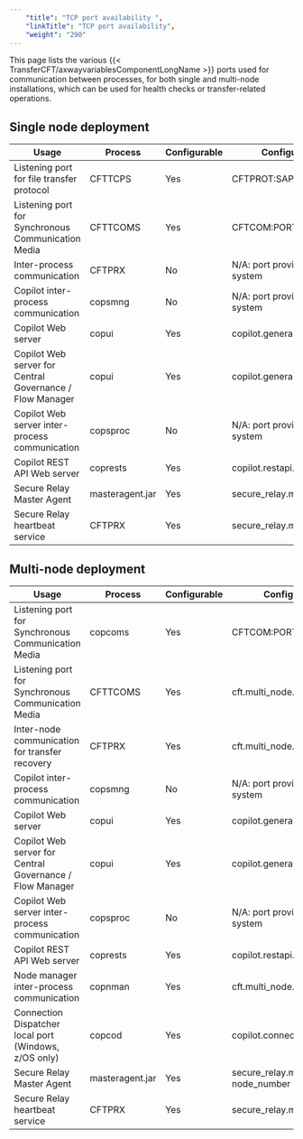 ```yaml
---
    "title": "TCP port availability ",
    "linkTitle": "TCP port availability",
    "weight": "290"
---
```

This page lists the various {{< TransferCFT/axwayvariablesComponentLongName  >}} ports used for communication between processes, for both single and multi-node installations, which can be used for health checks or transfer-related operations.

Single node deployment
----------------------


| Usage  | Process  | Configurable  | Configuration Parameter  | Network Interface  |
| --- | --- | --- | --- | --- |
| Listening port for file transfer protocol  | CFTTCPS  | Yes  | CFTPROT:SAP  | See CFTNET:HOST  |
| Listening port for Synchronous Communication Media  | CFTTCOMS  | Yes  | CFTCOM:PORT  | See CFTCOM:HOST  |
| Inter-process communication  | CFTPRX  | No  | N/A: port provided by the operating system  | 127.0.0.1  |
| Copilot inter-process communication  | copsmng  | No  | N/A: port provided by the operating system  | 127.0.0.1  |
| Copilot Web server  | copui  | Yes  | copilot.general.serverport  | copilot.general.serverhost  |
| Copilot Web server for Central Governance / Flow Manager  | copui  | Yes  | copilot.general.ssl_serverport  | copilot.general.serverhost  |
| Copilot Web server inter-process communication  | copsproc  | No  | N/A: port provided by the operating system  | 127.0.0.1  |
| Copilot REST API Web server  | coprests  | Yes  | copilot.restapi.serverport  | copilot.general.serverhost  |
| Secure Relay Master Agent  | masteragent.jar  | Yes  | secure_relay.ma.comm_port  | secure_relay.ma.host  |
| Secure Relay heartbeat service  | CFTPRX  | Yes  | secure_relay.ma.heartbeat_service.port  | secure_relay.ma.heartbeat_service.host  |


Multi-node deployment
---------------------


| Usage  | Process  | Configurable  | Configuration Parameter  | Network Interface  |
| --- | --- | --- | --- | --- |
| Listening port for Synchronous Communication Media  | copcoms  | Yes  | CFTCOM:PORT  | See CFTCOM:HOST  |
| Listening port for Synchronous Communication Media  | CFTTCOMS  | Yes  | cft.multi_node.listen_port_range  | 0.0.0.0  |
| Inter-node communication for transfer recovery  | CFTPRX  | Yes  | cft.multi_node.listen_port_range  | 0.0.0.0  |
| Copilot inter-process communication  | copsmng  | No  | N/A: port provided by the operating system  | 127.0.0.1  |
| Copilot Web server  | copui  | Yes  | copilot.general.serverport  | copilot.general.serverhost  |
| Copilot Web server for Central Governance / Flow Manager  | copui  | Yes  | copilot.general.ssl_serverport  | copilot.general.serverhost  |
| Copilot Web server inter-process communication  | copsproc  | No  | N/A: port provided by the operating system  | 127.0.0.1  |
| Copilot REST API Web server  | coprests  | Yes  | copilot.restapi.serverport  | copilot.general.serverhost  |
| Node manager inter-process communication  | copnman  | Yes  | cft.multi_node.listen_port_range  | 0.0.0.0  |
| Connection Dispatcher local port (Windows, z/OS only)  | copcod  | Yes  | copilot.connection_dispatcher.local_port  | 127.0.0.1  |
| Secure Relay Master Agent  | masteragent.jar  | Yes  | secure_relay.ma.comm_port + node_number  | secure_relay.ma.host  |
| Secure Relay heartbeat service  | CFTPRX  | Yes  | secure_relay.ma.heartbeat_service.port  | secure_relay.ma.heartbeat_service.host  |

